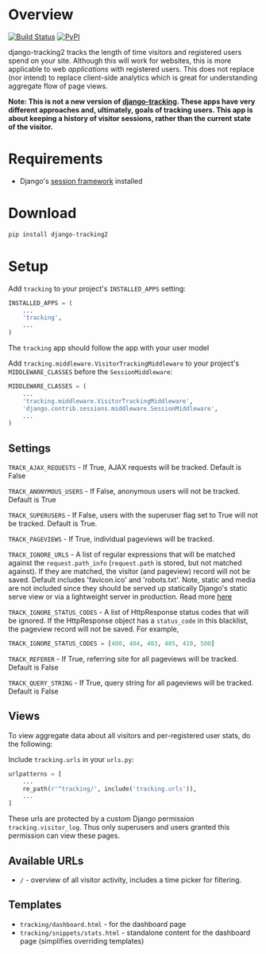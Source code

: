 Overview
========

[![Build Status](https://travis-ci.org/bruth/django-tracking2.svg?branch=master)](https://travis-ci.org/bruth/django-tracking2)
[![PyPI](https://img.shields.io/pypi/v/django-tracking2.svg)](https://pypi.python.org/pypi/django-tracking2)

django-tracking2 tracks the length of time visitors and registered users
spend on your site. Although this will work for websites, this is more
applicable to web _applications_ with registered users. This does
not replace (nor intend) to replace client-side analytics which is
great for understanding aggregate flow of page views.

**Note: This is not a new version of [django-tracking]. These apps
have very different approaches and, ultimately, goals of tracking users.
This app is about keeping a history of visitor sessions, rather than the
current state of the visitor.**

[django-tracking]: https://github.com/codekoala/django-tracking

Requirements
============
* Django's [session framework][1] installed

[1]: https://docs.djangoproject.com/en/3.2/topics/http/sessions/

Download
========
```bash
pip install django-tracking2
```

Setup
=====
Add `tracking` to your project's `INSTALLED_APPS` setting:

```python
INSTALLED_APPS = (
    ...
    'tracking',
    ...
)
```

The `tracking` app should follow the app with your user model

Add `tracking.middleware.VisitorTrackingMiddleware` to your project's
`MIDDLEWARE_CLASSES` before the `SessionMiddleware`:

```python
MIDDLEWARE_CLASSES = (
    ...
    'tracking.middleware.VisitorTrackingMiddleware',
    'django.contrib.sessions.middleware.SessionMiddleware',
    ...
)
```

Settings
--------
`TRACK_AJAX_REQUESTS` - If True, AJAX requests will be tracked. Default
is False

`TRACK_ANONYMOUS_USERS` - If False, anonymous users will not be tracked.
Default is True

`TRACK_SUPERUSERS` - If False, users with the superuser flag set to True will
not be tracked.  Default is True.

`TRACK_PAGEVIEWS` - If True, individual pageviews will be tracked.

`TRACK_IGNORE_URLS` - A list of regular expressions that will be matched
against the `request.path_info` (`request.path` is stored, but not matched
against). If they are matched, the visitor (and pageview) record will not
be saved. Default includes 'favicon.ico' and 'robots.txt'. Note, static and
media are not included since they should be served up statically Django's
static serve view or via a lightweight server in production. Read more
[here](https://docs.djangoproject.com/en/dev/howto/static-files/#serving-other-directories)

`TRACK_IGNORE_STATUS_CODES` - A list of HttpResponse status codes that will be ignored.
If the HttpResponse object has a `status_code` in this blacklist, the pageview record
will not be saved. For example,

```python
TRACK_IGNORE_STATUS_CODES = [400, 404, 403, 405, 410, 500]
```

`TRACK_REFERER` - If True, referring site for all pageviews will be tracked.  Default is False

`TRACK_QUERY_STRING` - If True, query string for all pageviews will be tracked.  Default is False

Views
-----
To view aggregate data about all visitors and per-registered user stats,
do the following:

Include `tracking.urls` in your `urls.py`:

```python
urlpatterns = [
    ...
    re_path(r'^tracking/', include('tracking.urls')),
    ...
]
```

These urls are protected by a custom Django permission `tracking.visitor_log`.
Thus only superusers and users granted this permission can view these pages.

Available URLs
--------------
* `/` - overview of all visitor activity, includes a time picker for
        filtering.

Templates
---------
* `tracking/dashboard.html` - for the dashboard page
* `tracking/snippets/stats.html` - standalone content for the dashboard page
  (simplifies overriding templates)

